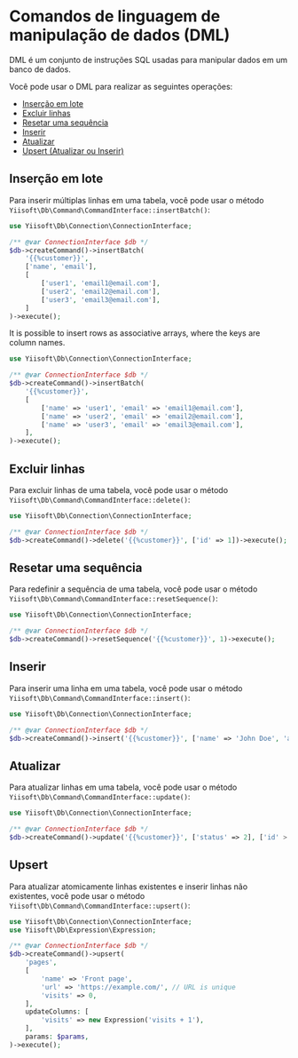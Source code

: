 # Comandos de linguagem de manipulação de dados (DML)

DML é um conjunto de instruções SQL usadas para manipular dados em um banco de dados.

Você pode usar o DML para realizar as seguintes operações:

- [Inserção em lote](#inserção-em-lote)
- [Excluir linhas](#excluir-linhas)
- [Resetar uma sequência](#resetar-uma-sequência)
- [Inserir](#inserir)
- [Atualizar](#atualizar)
- [Upsert (Atualizar ou Inserir)](#upsert)

## Inserção em lote

Para inserir múltiplas linhas em uma tabela, você pode usar o método `Yiisoft\Db\Command\CommandInterface::insertBatch()`:

```php
use Yiisoft\Db\Connection\ConnectionInterface;

/** @var ConnectionInterface $db */
$db->createCommand()->insertBatch(
    '{{%customer}}',
    ['name', 'email'],
    [
        ['user1', 'email1@email.com'],
        ['user2', 'email2@email.com'],
        ['user3', 'email3@email.com'],
    ]
)->execute();
```

It is possible to insert rows as associative arrays, where the keys are column names.

```php
use Yiisoft\Db\Connection\ConnectionInterface;

/** @var ConnectionInterface $db */
$db->createCommand()->insertBatch(
    '{{%customer}}',
    [
        ['name' => 'user1', 'email' => 'email1@email.com'],
        ['name' => 'user2', 'email' => 'email2@email.com'],
        ['name' => 'user3', 'email' => 'email3@email.com'],
    ],
)->execute();
```

## Excluir linhas

Para excluir linhas de uma tabela, você pode usar o método `Yiisoft\Db\Command\CommandInterface::delete()`:

```php
use Yiisoft\Db\Connection\ConnectionInterface;

/** @var ConnectionInterface $db */
$db->createCommand()->delete('{{%customer}}', ['id' => 1])->execute();
```

## Resetar uma sequência

Para redefinir a sequência de uma tabela, você pode usar o método `Yiisoft\Db\Command\CommandInterface::resetSequence()`:

```php
use Yiisoft\Db\Connection\ConnectionInterface;

/** @var ConnectionInterface $db */
$db->createCommand()->resetSequence('{{%customer}}', 1)->execute();
```

## Inserir

Para inserir uma linha em uma tabela, você pode usar o método `Yiisoft\Db\Command\CommandInterface::insert()`:

```php
use Yiisoft\Db\Connection\ConnectionInterface;

/** @var ConnectionInterface $db */
$db->createCommand()->insert('{{%customer}}', ['name' => 'John Doe', 'age' => 18])->execute();
```

## Atualizar

Para atualizar linhas em uma tabela, você pode usar o método `Yiisoft\Db\Command\CommandInterface::update()`:

```php
use Yiisoft\Db\Connection\ConnectionInterface;

/** @var ConnectionInterface $db */
$db->createCommand()->update('{{%customer}}', ['status' => 2], ['id' > 1])->execute();
```

## Upsert

Para atualizar atomicamente linhas existentes e inserir linhas não existentes,
você pode usar o método `Yiisoft\Db\Command\CommandInterface::upsert()`:

```php
use Yiisoft\Db\Connection\ConnectionInterface;
use Yiisoft\Db\Expression\Expression;

/** @var ConnectionInterface $db */
$db->createCommand()->upsert(
    'pages',
    [
        'name' => 'Front page',
        'url' => 'https://example.com/', // URL is unique
        'visits' => 0,
    ],
    updateColumns: [
        'visits' => new Expression('visits + 1'),
    ],
    params: $params,
)->execute();
```
